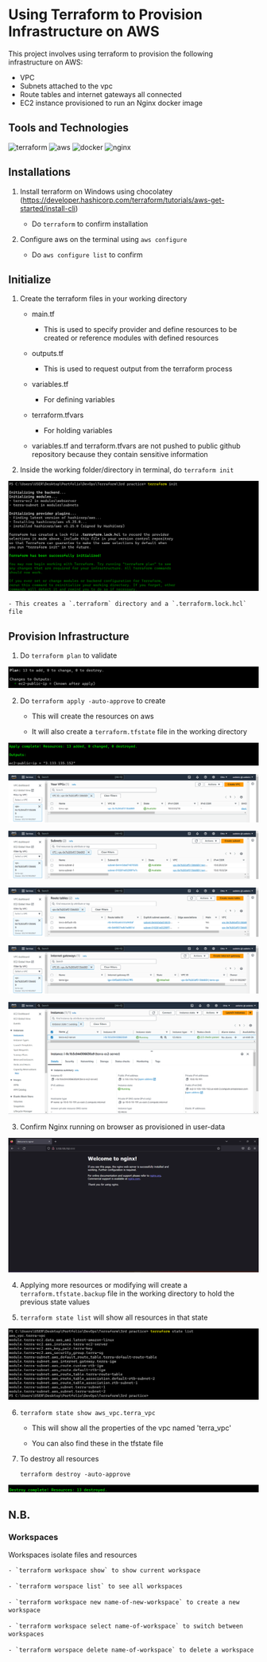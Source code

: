# Using Terraform to Provision Infrastructure on AWS

This project involves using terraform to provision the following infrastructure on AWS:

- VPC
- Subnets attached to the vpc
- Route tables and internet gateways all connected
- EC2 instance provisioned to run an Nginx docker image

## Tools and Technologies

![terraform][terraform] ![aws][aws] ![docker][docker] ![nginx][nginx]

[terraform]: <https://img.shields.io/badge/terraform-844FBA?style=for-the-badge&labelColor=black&logo=terraform&logoColor=#844FBA>
[aws]: <https://img.shields.io/badge/amazonaws-232F3E?style=for-the-badge&labelColor=black&logo=amazonaws&logoColor=white>
[docker]: <https://img.shields.io/badge/docker-2496ED?style=for-the-badge&labelColor=black&logo=docker&logoColor=2496ED>
[nginx]: <https://img.shields.io/badge/nginx-009639?style=for-the-badge&labelColor=black&logo=nginx&logoColor=009639>

## Installations

1. Install terraform on Windows using chocolatey (https://developer.hashicorp.com/terraform/tutorials/aws-get-started/install-cli)

    - Do `terraform` to confirm installation

2. Configure aws on the terminal using `aws configure`

    - Do `aws configure list` to confirm

## Initialize

1. Create the terraform files in your working directory

    - main.tf
        - This is used to specify provider and define resources to be created or reference modules with defined resources
    
    - outputs.tf
        - This is used to request output from the terraform process
    
    - variables.tf
        - For defining variables
    
    - terraform.tfvars
        - For holding variables
    
    - variables.tf and terraform.tfvars are not pushed to public github repository because they contain sensitive information

2. Inside the working folder/directory in terminal, do `terraform init`

![init](https://github.com/uedwinc/Terraform-for-InfrastructureAsCode-on-AWS/blob/main/images/init.png)

    - This creates a `.terraform` directory and a `.terraform.lock.hcl` file

## Provision Infrastructure

1. Do `terraform plan` to validate

![plan](https://github.com/uedwinc/Terraform-for-InfrastructureAsCode-on-AWS/blob/main/images/plan.png)

2. Do `terraform apply -auto-approve` to create

    - This will create the resources on aws

    - It will also create a `terraform.tfstate` file in the working directory

![complete](https://github.com/uedwinc/Terraform-for-InfrastructureAsCode-on-AWS/blob/main/images/complete.png)

![terra vpc](https://github.com/uedwinc/Terraform-for-InfrastructureAsCode-on-AWS/blob/main/images/terra%20vpc.png)

![terra subnet](https://github.com/uedwinc/Terraform-for-InfrastructureAsCode-on-AWS/blob/main/images/terra%20subnet.png)

![route table](https://github.com/uedwinc/Terraform-for-InfrastructureAsCode-on-AWS/blob/main/images/route%20table.png)

![internet gate](https://github.com/uedwinc/Terraform-for-InfrastructureAsCode-on-AWS/blob/main/images/internet%20gate.png)

![terra instance](https://github.com/uedwinc/Terraform-for-InfrastructureAsCode-on-AWS/blob/main/images/terra%20instance.png)

3. Confirm Nginx running on browser as provisioned in user-data

![nginx](https://github.com/uedwinc/Terraform-for-InfrastructureAsCode-on-AWS/blob/main/images/nginx.png)

4. Applying more resources or modifying will create a `terraform.tfstate.backup` file in the working directory to hold the previous state values

5. `terraform state list` will show all resources in that state

![state list](https://github.com/uedwinc/Terraform-for-InfrastructureAsCode-on-AWS/blob/main/images/state%20list.png)

6. `terraform state show aws_vpc.terra_vpc`

    - This will show all the properties of the vpc named 'terra_vpc'

    - You can also find these in the tfstate file

7. To destroy all resources
    ```
    terraform destroy -auto-approve
    ```

![destroy](https://github.com/uedwinc/Terraform-for-InfrastructureAsCode-on-AWS/blob/main/images/destroy.png)


## N.B.

### Workspaces

Workspaces isolate files and resources

    - `terraform workspace show` to show current workspace

    - `terraform worspace list` to see all workspaces

    - `terraform workspace new name-of-new-workspace` to create a new workspace

    - `terraform workspace select name-of-workspace` to switch between workspaces

    - `terraform worspace delete name-of-workspace` to delete a workspace
